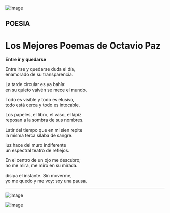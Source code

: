 ![image](https://user-images.githubusercontent.com/113804525/200149165-10a3941f-6df7-4717-8299-678a119d4657.png)

<h2>POESIA</h2>
<h1>Los Mejores Poemas de Octavio Paz</h1>
<p><b>Entre ir y quedarse</b></p>
<p>Entre irse y quedarse duda el día, <br> enamorado de su transparencia.</p>
<p>La tarde circular es ya bahía: <br> en su quieto vaivén se mece el mundo.</p> 
<p>Todo es visible y todo es elusivo,<br>
    todo está cerca y todo es intocable.</p> 
<p>Los papeles, el libro, el vaso, el lápiz <br>
    reposan a la sombra de sus nombres.</p> 
<p>Latir del tiempo que en mi sien repite <br>
    la misma terca sílaba de sangre.</p> 
<p>luz hace del muro indiferente <br>
    un espectral teatro de reflejos.</p>
<p>En el centro de un ojo me descubro; <br>
    no me mira, me miro en su mirada.</p>
<p>disipa el instante. Sin moverme, <br>
    yo me quedo y me voy: soy una pausa.</p> 
    <hr>
    
 
 ![image](https://user-images.githubusercontent.com/113804525/200149128-2ab3a1b3-f199-485e-9d97-f961f934445e.png)

  
![image](https://user-images.githubusercontent.com/113804525/200149121-1341327f-0947-43ee-8c78-e4793608ff9c.png)
